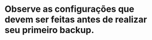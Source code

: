 <h1 style="align:center">Observe as configurações que devem ser feitas antes de realizar seu primeiro backup.</h1>
